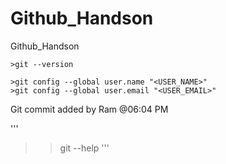 # Github_Handson
Github_Handson


```
>git --version

>git config --global user.name "<USER_NAME>"
>git config --global user.email "<USER_EMAIL>"
```

Git commit added by Ram @06:04 PM

'''
>>git --help
'''
